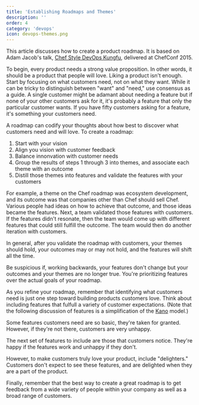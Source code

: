 ```yaml
---
title: 'Establishing Roadmaps and Themes'
description: ''
order: 4
category: 'devops'
icon: devops-themes.png
---
```

This article discusses how to create a product roadmap. It is based on Adam Jacob's talk, [Chef Style DevOps Kungfu](https://www.youtube.com/watch?v=_DEToXsgrPc), delivered at ChefConf 2015.

To begin, every product needs a strong value proposition. In other words, it should be a product that people will love. Liking a product isn't enough. Start by focusing on what customers need, not on what they want. While it can be tricky to distinguish between "want" and "need," use consensus as a guide. A single customer might be adamant about needing a feature but if none of your other customers ask for it, it's probably a feature that only the particular customer wants. If you have fifty customers asking for a feature, it's something your customers need.

A roadmap can codify your thoughts about how best to discover what customers need and will love. To create a roadmap:

1. Start with your vision
2. Align you vision with customer feedback
3. Balance innonvation with customer needs
4. Group the results of steps 1 through 3 into themes, and associate each theme with an outcome
5. Distill those themes into features and validate the features with your customers

For example, a theme on the Chef roadmap was ecosystem development, and its outcome was that companies other than Chef should sell Chef. Various people had ideas on how to achieve that outcome, and those ideas became the features. Next, a team validated those features with customers. If the features didn't resonate, then the team would come up with different features that could still fulfill the outcome. The team would then do another iteration with customers.

In general, after you validate the roadmap with customers, your themes should hold, your outcomes may or may not hold, and the features will shift all the time.

Be suspicious if, working backwards, your features don't change but your outcomes and your themes are no longer true. You're prioritizing features over the actual goals of your roadmap.

As you refine your roadmap, remember that identifying what customers need is just one step toward building products customers love. Think about including features that fulfull a variety of customer expectations. (Note that the following discussion of features is a simplification of the [Kano](https://en.wikipedia.org/wiki/Kano_model) model.)

Some features customers need are so basic, they're taken for granted. However, if they're not there, customers are very unhappy.

The next set of features to include are those that customers notice. They're happy if the features work and unhappy if they don't.

However, to make customers truly love your product, include "delighters." Customers don't expect to see these features, and are delighted when they are a part of the product.

Finally, remember that the best way to create a great roadmap is to get feedback from a wide variety of people within your company as well as a broad range of customers.
